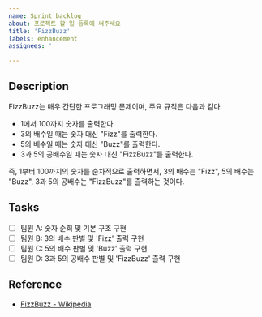 ```yaml
---
name: Sprint backlog
about: 프로젝트 할 일 등록에 써주세요
title: 'FizzBuzz'
labels: enhancement
assignees: ''

---
```


## Description
FizzBuzz는 매우 간단한 프로그래밍 문제이며, 주요 규칙은 다음과 같다.

- 1에서 100까지 숫자를 출력한다.
- 3의 배수일 때는 숫자 대신 "Fizz"를 출력한다.
- 5의 배수일 때는 숫자 대신 "Buzz"를 출력한다.
- 3과 5의 공배수일 때는 숫자 대신 "FizzBuzz"를 출력한다.

즉, 1부터 100까지의 숫자를 순차적으로 출력하면서, 3의 배수는 "Fizz", 5의 배수는 "Buzz", 3과 5의 공배수는 "FizzBuzz"를 출력하는 것이다.

## Tasks
- [ ] 팀원 A: 숫자 순회 및 기본 구조 구현
- [ ] 팀원 B: 3의 배수 판별 및 'Fizz' 출력 구현
- [ ] 팀원 C: 5의 배수 판별 및 'Buzz' 출력 구현
- [ ] 팀원 D: 3과 5의 공배수 판별 및 'FizzBuzz' 출력 구현

## Reference
- [FizzBuzz - Wikipedia](https://en.wikipedia.org/wiki/Fizz_buzz)